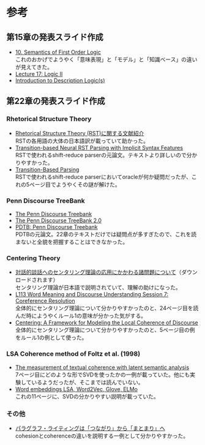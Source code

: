# 参考
## 第15章の発表スライド作成
- [10. Semantics of First Order Logic](https://leanprover.github.io/logic_and_proof/semantics_of_first_order_logic.html)  
これのおかげでようやく「意味表現」と「モデル」と「知識ベース」の違いが見えてきた。
- [Lecture 17: Logic II](https://web.stanford.edu/class/archive/cs/cs221/cs221.1186/lectures/logic2.pdf)
- [Introduction to Description Logic(s)](http://www.lia.deis.unibo.it/Courses/AI/fundamentalsAI2010-11/lucidi/IntroDL.pdf)

## 第22章の発表スライド作成
### Rhetorical Structure Theory
- [Rhetorical Structure Theory (RST)に関する文献紹介](http://www.lr.pi.titech.ac.jp/ps/shinmori_2001_05_29.pdf)  
RSTの各用語の大体の日本語訳が載っていて助かった。
- [Transition-based Neural RST Parsing with Implicit Syntax Features](https://aclanthology.org/C18-1047.pdf)  
RSTで使われるshift-reduce parserの元論文。テキストより詳しいので分かりやすかった。
- [Transition-Based Parsing](https://courseworks2.columbia.edu/courses/103731/files/7951591/)  
RSTで使われるshift-reduce parserにおいてoracleが何か疑問だったが、これの5ページ目でようやくその謎が解けた。

### Penn Discourse TreeBank
- [The Penn Discourse Treebank](http://www.lrec-conf.org/proceedings/lrec2004/pdf/618.pdf)
- [The Penn Discourse TreeBank 2.0](http://www.lrec-conf.org/proceedings/lrec2008/pdf/754_paper.pdf)
- [PDTB: Penn Discourse Treebank](https://www.seas.upenn.edu/~pdtb/)  
PDTBの元論文。22章のテキストだけでは疑問点が多すぎたので、これを読まないと全貌を把握することはできなかった。

### Centering Theory
- [対話的談話へのセンタリング理論の応用にかかわる諸問題について](https://mie-u.repo.nii.ac.jp/index.php?action=pages_view_main&active_action=repository_action_common_download&item_id=1402&item_no=1&attribute_id=17&file_no=1&page_id=13&block_id=21)（ダウンロードされます）  
センタリング理論が日本語で説明されていて、理解の助けになった。
- [L113 Word Meaning and Discourse Understanding Session 7: Coreference Resolution](https://www.cl.cam.ac.uk/teaching/1112/L113/session7-1x2.pdf)  
全体的にセンタリング理論について分かりやすかったのと、24ページ目を読んだ時にようやくルール1の意味が分かった気がする。
- [Centering: A Framework for Modeling the Local Coherence of Discourse](https://aclanthology.org/J95-2003.pdf)  
全体的にセンタリング理論について分かりやすかったのと、5ページ目の例をルール1の例として使った。

### LSA Coherence method of Foltz et al. (1998)
- [The measurement of textual coherence with latent semantic analysis](http://www.plainly.com.au/wp-content/uploads/2014/05/document.pdf)  
7ページ目にどのような形でSVDを使ったかの一例が載っていた。他にも実験しているようだったが、そこまでは読んでいない。
- [Word embeddings LSA, Word2Vec, Glove, ELMo](https://people.eng.unimelb.edu.au/mbouadjenek/papers/wordembed.pdf)  
これの11ページに、SVDの分かりやすい説明が載っていた。

### その他
- [パラグラフ・ライティングは「つながり」から「まとまり」へ](https://ir.lib.hiroshima-u.ac.jp/files/public/4/40429/2016062114190092375/BullTheoryPracticeSecEdu_62_71.pdf)  
cohesionとcoherenceの違いを説明する一例として分かりやすかった。
